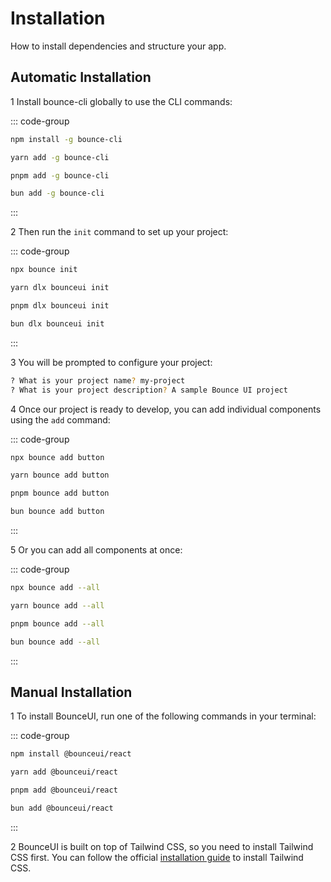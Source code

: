<script setup lang="ts">
    import Step from '../src/components/step.vue'
</script>

# Installation

How to install dependencies and structure your app.

## Automatic Installation

<Step>1</Step> Install bounce-cli globally to use the CLI commands:

::: code-group

```bash [npm]
npm install -g bounce-cli
```

```bash [yarn]
yarn add -g bounce-cli
```

```bash [pnpm]
pnpm add -g bounce-cli
```

```bash [bun]
bun add -g bounce-cli
```

:::

<Step>2</Step> Then run the `init` command to set up your project:

::: code-group

```bash [npm]
npx bounce init
```

```bash [yarn]
yarn dlx bounceui init
```

```bash [pnpm]
pnpm dlx bounceui init
```

```bash [bun]
bun dlx bounceui init
```

:::

<Step>3</Step> You will be prompted to configure your project:

```bash
? What is your project name? my-project
? What is your project description? A sample Bounce UI project

```

<Step>4</Step> Once our project is ready to develop, you can add individual components using the `add` command:

::: code-group

```bash
npx bounce add button
```

```bash
yarn bounce add button
```

```bash
pnpm bounce add button
```

```bash
bun bounce add button
```

:::

<Step>5</Step> Or you can add all components at once:

::: code-group

```bash
npx bounce add --all
```

```bash
yarn bounce add --all
```

```bash
pnpm bounce add --all
```

```bash
bun bounce add --all
```

:::

## Manual Installation

<Step>1</Step> To install BounceUI, run one of the following commands in your terminal:

::: code-group

```bash [npm]
npm install @bounceui/react
```

```bash [yarn]
yarn add @bounceui/react
```

```bash [pnpm]
pnpm add @bounceui/react
```

```bash [bun]
bun add @bounceui/react
```

:::

<Step>2</Step> BounceUI is built on top of Tailwind CSS, so you need to install Tailwind CSS first. You can follow the official [installation guide](https://tailwindcss.com/docs/installation) to install Tailwind CSS.
